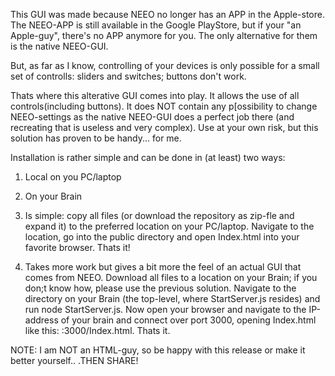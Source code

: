 This GUI was made because NEEO no longer has an APP in the Apple-store.
The NEEO-APP is still available in the Google PlayStore, but if your "an Apple-guy", there's no APP anymore for you.
The only alternative for them is the native NEEO-GUI.

But, as far as I know, controlling of your devices is only possible for a small set of controlls: sliders and switches; buttons don't work.

Thats where this alterative GUI comes into play. It allows the use of all controls(including buttons).
It does NOT contain any p[ossibility to change NEEO-settings as the native NEEO-GUI does a perfect job there (and recreating that is useless and very complex).
Use at your own risk, but this solution has proven to be handy... for me.

Installation is rather simple and can be done in (at least) two ways:
1) Local on you PC/laptop
2) On your Brain

1) Is simple: copy all files (or download the repository as zip-fle and expand it) to the preferred location on your PC/laptop. 
	Navigate to the location, go into the public directory and open Index.html into your favorite browser. Thats it!
2) Takes more work but gives a bit more the  feel of an actual GUI that comes from NEEO. Download all files to a location on your Brain; if you don;t know how, please use the previous solution.
   Navigate to the directory on your Brain (the top-level, where StartServer.js resides) and run node StartServer.js. 
   Now open your browser and navigate to the IP-address of your brain and connect over port 3000, opening Index.html like this: <IP-address Brain>:3000/Index.html.
   Thats it.

NOTE: I am NOT an HTML-guy, so be happy with this release or make it better yourself.. .THEN SHARE!
